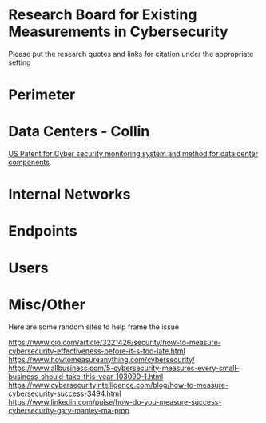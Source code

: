 # Research Board for Existing Measurements in Cybersecurity
Please put the research quotes and links for citation under the appropriate setting

# Perimeter


# Data Centers - Collin
[US Patent for Cyber security monitoring system and method for data center components](https://patentimages.storage.googleapis.com/1c/e4/c9/b1b3426b6d0e63/US9537879.pdf)

# Internal Networks


# Endpoints


# Users


# Misc/Other
Here are some random sites to help frame the issue

https://www.cio.com/article/3221426/security/how-to-measure-cybersecurity-effectiveness-before-it-s-too-late.html </br>
https://www.howtomeasureanything.com/cybersecurity/ </br>
https://www.allbusiness.com/5-cybersecurity-measures-every-small-business-should-take-this-year-103090-1.html </br>
https://www.cybersecurityintelligence.com/blog/how-to-measure-cybersecurity-success-3494.html </br>
https://www.linkedin.com/pulse/how-do-you-measure-success-cybersecurity-gary-manley-ma-pmp </br>
 
